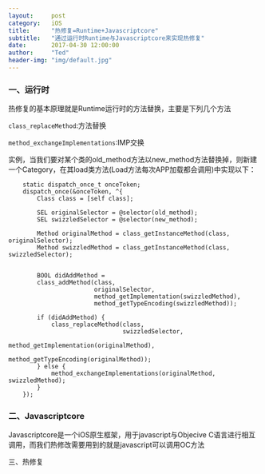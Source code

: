 ```yaml
---
layout:     post
category:   iOS
title:      "热修复=Runtime+Javascriptcore"
subtitle:   "通过运行时Runtime与Javascriptcore来实现热修复"
date:       2017-04-30 12:00:00
author:     "Ted"
header-img: "img/default.jpg"
---
```


### 一、运行时

热修复的基本原理就是Runtime运行时的方法替换，主要是下列几个方法

`class_replaceMethod`:方法替换

`method_exchangeImplementations`:IMP交换

实例，当我们要对某个类的old_method方法以new_method方法替换掉，则新建一个Category，在其load类方法(Load方法每次APP加载都会调用)中实现以下：

```
    static dispatch_once_t onceToken;
    dispatch_once(&onceToken, ^{
        Class class = [self class];
        
        SEL originalSelector = @selector(old_method);
        SEL swizzledSelector = @selector(new_method);
        
        Method originalMethod = class_getInstanceMethod(class, originalSelector);
        Method swizzledMethod = class_getInstanceMethod(class, swizzledSelector);
        
        
        BOOL didAddMethod =
        class_addMethod(class,
                        originalSelector,
                        method_getImplementation(swizzledMethod),
                        method_getTypeEncoding(swizzledMethod));
        
        if (didAddMethod) {
            class_replaceMethod(class,
                                swizzledSelector,
                                method_getImplementation(originalMethod),
                                method_getTypeEncoding(originalMethod));
        } else {
            method_exchangeImplementations(originalMethod, swizzledMethod);
        }
    });
```

### 二、Javascriptcore

Javascriptcore是一个iOS原生框架，用于javascript与Objecive C语言进行相互调用，而我们热修改需要用到的就是javascript可以调用OC方法

三、热修复